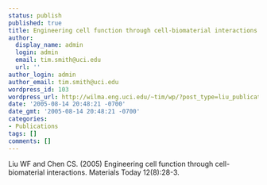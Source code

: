 ```yaml
---
status: publish
published: true
title: Engineering cell function through cell-biomaterial interactions
author:
  display_name: admin
  login: admin
  email: tim.smith@uci.edu
  url: ''
author_login: admin
author_email: tim.smith@uci.edu
wordpress_id: 103
wordpress_url: http://wilma.eng.uci.edu/~tim/wp/?post_type=liu_publication&#038;p=103
date: '2005-08-14 20:48:21 -0700'
date_gmt: '2005-08-14 20:48:21 -0700'
categories:
- Publications
tags: []
comments: []
---
```

<p>Liu WF and Chen CS. (2005) Engineering cell function through cell-biomaterial interactions. Materials Today 12(8):28-3.</p>
